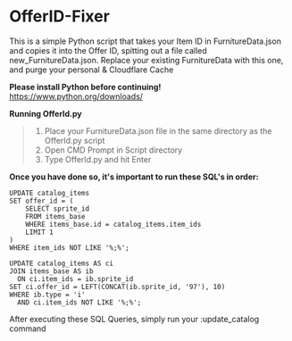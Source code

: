 # OfferID-Fixer
 This is a simple Python script that takes your Item ID in FurnitureData.json and copies it into the Offer ID, spitting out a file called new_FurnitureData.json. Replace your existing FurnitureData with this one, and purge your personal & Cloudflare Cache

**Please install Python before continuing!**
https://www.python.org/downloads/

**Running OfferId.py**
> 1) Place your FurnitureData.json file in the same directory as the OfferId.py script
> 2) Open CMD Prompt in Script directory
> 3) Type OfferId.py and hit Enter

**Once you have done so, it's important to run these SQL's in order:**
```
UPDATE catalog_items
SET offer_id = (
    SELECT sprite_id
    FROM items_base
    WHERE items_base.id = catalog_items.item_ids
    LIMIT 1
)
WHERE item_ids NOT LIKE '%;%';
```
```
UPDATE catalog_items AS ci
JOIN items_base AS ib
  ON ci.item_ids = ib.sprite_id
SET ci.offer_id = LEFT(CONCAT(ib.sprite_id, '97'), 10)
WHERE ib.type = 'i'
  AND ci.item_ids NOT LIKE '%;%';
  ```

After executing these SQL Queries, simply run your :update_catalog command


